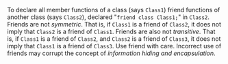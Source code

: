To declare all member functions of a class (says `Class1`) friend functions of another class (says `Class2`), declared "`friend class Class1;`" in `Class2`.
Friends are not _symmetric_. That is, if `Class1` is a friend of `Class2`, it does not imply that `Class2` is a friend of `Class1`. Friends are also not _transitive_. That is, if `Class1` is a friend of `Class2`, and `Class2` is a friend of `Class3`, it does not imply that `Class1` is a friend of `Class3`.
Use friend with care. Incorrect use of friends may corrupt the concept of _information hiding and encapsulation_.
